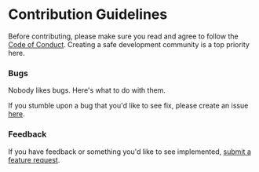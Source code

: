 # Contribution Guidelines

Before contributing, please make sure you read and agree to follow the [Code of Conduct](./CODE_OF_CONDUCT.md). Creating a safe development community is a top priority here.

### Bugs

Nobody likes bugs. Here's what to do with them.

If you stumble upon a bug that you'd like to see fix, please create an issue [here](https://github.com/emma-campbell/codegarden/issues/new?assignees=&labels=&template=bug_report.md&title=).

### Feedback

If you have feedback or something you'd like to see implemented, [submit a feature request](https://github.com/emma-campbell/codegarden/issues/new?assignees=&labels=&template=feature-request.md&title=).



